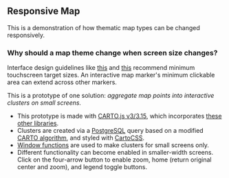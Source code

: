 ## Responsive Map

This is a demonstration of how thematic map types can be changed responsively.

### Why should a map theme change when screen size changes?
Interface design guidelines like [this](https://msdn.microsoft.com/en-us/library/windows/apps/hh202889) and [this](https://developer.apple.com/ios/human-interface-guidelines/visual-design/adaptivity-and-layout/) recommend minimum touchscreen target sizes.
An interactive map marker's minimum clickable area can extend across other markers.

This is a prototype of one solution: *aggregate map points into interactive clusters on small screens.*

* This prototype is made with [CARTO.js v3/3.15](https://github.com/CartoDB/cartodb.js/tree/3.15.9), which incorporates [these other libraries](https://github.com/CartoDB/cartodb.js/tree/3.15.9/vendor).
* Clusters are created via a [PostgreSQL](https://www.postgresql.org/) query based on a modified [CARTO algorithm](https://github.com/CartoDB/cartodb/blob/63318c443c81932c6a7faf3d8cdbb627eb8b9f13/lib/assets/javascripts/cartodb/models/carto.js#L207), and styled with [CartoCSS](https://carto.com/docs/carto-engine/cartocss/).
* [Window functions](https://developer.mozilla.org/en-US/docs/Web/API/Window) are used to make clusters for small screens only.
* Different functionality can become enabled in smaller-width screens. Click on the four-arrow button to enable zoom, home (return original center and zoom), and legend toggle buttons.
